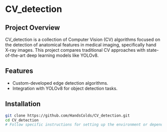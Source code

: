 # CV_detection

## Project Overview
CV_detection is a collection of Computer Vision (CV) algorithms focused on the detection of anatomical features in medical imaging, specifically hand X-ray images. This project compares traditional CV approaches with state-of-the-art deep learning models like YOLOv8.

## Features
- Custom-developed edge detection algorithms.
- Integration with YOLOv8 for object detection tasks.

## Installation
```bash
git clone https://github.com/HandsColds/CV_detection.git
cd CV_detection
# Follow specific instructions for setting up the environment or dependencies
